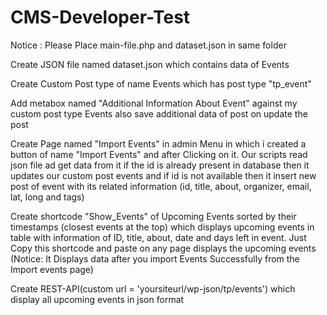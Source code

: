 # CMS-Developer-Test
Notice : Please Place main-file.php and dataset.json in same folder

Create JSON file named dataset.json which contains data of Events

Create Custom Post type of name Events which has post type "tp_event"

Add metabox named "Additional Information About Event" against my custom post type Events also save additional data of post on update the post

Create Page named "Import Events" in admin Menu in which i created a button of name "Import Events" and after Clicking on it. Our scripts read json file ad get data from it if the id is already present in database then it updates our custom post events and if id is not available then it insert new post of event with its related information (id, title, about, organizer, email, lat, long and tags)

Create shortcode "Show_Events" of Upcoming Events sorted by their timestamps (closest events at the top) which displays upcoming events in table with information of ID, title, about, date and days left in event. Just Copy this shortcode and paste on any page displays the upcoming events (Notice: It Displays data after you import Events Successfully from the Import events page)

Create REST-API(custom url = 'yoursiteurl/wp-json/tp/events') which display all upcoming events in json format
